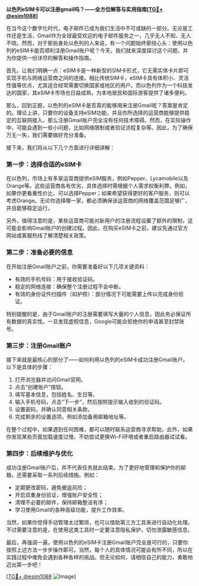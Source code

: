 **以色列eSIM卡可以注册gmail吗？——全方位解答与实用指南[[TG💪+ @esim1088](https://t.me/s/esim1088)]**

在当今这个数字化时代，电子邮件已成为我们生活中不可或缺的一部分。无论是工作还是生活，Gmail作为全球最受欢迎的电子邮件服务之一，几乎无人不知、无人不晓。然而，对于那些身处以色列的人来说，有一个问题始终萦绕心头：使用以色列的eSIM卡能否顺利注册Gmail账户呢？今天，我们就来深度探讨这个问题，并为你提供一份详尽的解答和操作指南。

首先，让我们明确一点：eSIM卡是一种新型的SIM卡形式，它无需实体卡片即可实现手机与网络运营商之间的连接。相比传统SIM卡，eSIM卡具有体积小、灵活性强等优点，尤其适合经常需要切换国家或地区的用户。而以色列作为一个科技发达的国家，其eSIM卡市场也日益成熟，为本地居民和国际游客提供了诸多便利。

那么，回到正题，以色列的eSIM卡是否真的能够用来注册Gmail呢？答案是肯定的。理论上讲，只要你的设备支持eSIM功能，并且你所选择的运营商能够提供稳定的互联网接入，那么注册Gmail账户完全没有任何技术障碍。然而，在实际操作中，可能会遇到一些小问题，比如网络限制或者验证流程复杂等。因此，为了确保万无一失，我们需要做好充分准备。

接下来，我们将从以下几个方面进行详细讲解：

### **第一步：选择合适的eSIM卡**
在以色列，市场上有多家运营商提供eSIM服务，例如Pepper、Lycamobile以及Orange等。这些运营商各有优劣，具体选择时需根据个人需求权衡利弊。例如，如果你更看重性价比，可以选择Pepper；如果希望获得更好的客户服务，则可以考虑Orange。无论你选择哪一家，都必须确保该运营商的网络覆盖范围足够广，并且能够稳定运行。

另外，值得注意的是，某些运营商可能对新用户的注册流程设置了额外的限制，这可能会影响Gmail账户的创建过程。因此，在购买eSIM卡之前，建议先通过官方网站或客服热线了解清楚相关政策。

### **第二步：准备必要的信息**
在开始注册Gmail账户之前，你需要准备好以下几项关键资料：
- 有效的手机号码：用于接收验证码。
- 稳定的网络连接：确保整个注册过程不会中断。
- 有效的身份证件扫描件（如护照）：部分情况下可能需要上传以完成身份验证。

特别提醒的是，由于Gmail账户的注册需要填写大量的个人信息，因此务必保证所有数据的真实性。一旦发现虚假信息，Google可能会拒绝你的申请甚至封禁账号。

### **第三步：注册Gmail账户**
接下来就是最核心的部分了——如何利用以色列的eSIM卡成功注册Gmail账户。以下是具体的步骤：

1. 打开浏览器并访问Gmail官网。
2. 点击“创建账户”按钮。
3. 填写基本信息，包括姓名、生日等。
4. 输入手机号码，点击“下一步”，然后按照提示输入收到的验证码。
5. 设置密码，并确认同意相关条款。
6. 完成剩余的设置选项，例如添加备用邮箱地址等。

在整个过程中，如果遇到任何困难，都可以随时联系运营商寻求帮助。此外，如果你发现某些页面加载速度过慢，不妨尝试更换Wi-Fi环境或者重启路由器试试看。

### **第四步：后续维护与优化**
成功注册Gmail账户后，并不代表任务就此结束。为了更好地管理和保护你的邮箱，还需要采取一系列后续措施。例如：

- 定期更改密码，避免被盗风险；
- 开启双重身份验证，增强账户安全性；
- 清理不必要的邮件，保持邮箱整洁有序；
- 学习使用Gmail的各种高级功能，提升工作效率。

当然，如果你觉得手动管理太过繁琐，也可以借助第三方工具来进行自动化处理。不过需要注意的是，在使用这类工具时一定要注意隐私保护，切勿泄露敏感信息。

最后，再强调一遍，使用以色列的eSIM卡注册Gmail账户完全是可行的，只要你按照上述方法一步步操作即可。当然，每个人的具体情况可能会有所不同，所以在实践过程中难免会遇到各种各样的挑战。但无论如何，请相信自己的能力，勇敢地迈出第一步吧！

[[TG💪+ @esim1088](https://t.me/s/esim1088) ![Image](https://i.postimg.cc/4NQfJmqS/Snipaste-2025-05-13-00-14-12.png)]